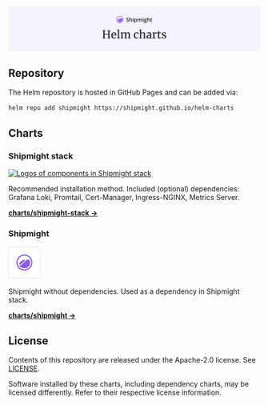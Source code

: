 ![Header: Shipmight Helm charts](images/header-image.png)

## Repository

The Helm repository is hosted in GitHub Pages and can be added via:

```bash
helm repo add shipmight https://shipmight.github.io/helm-charts
```

## Charts

### Shipmight stack

<a href="charts/shipmight-stack"><img alt="Logos of components in Shipmight stack" src="images/chart-shipmight-stack" height="64" /></a>

Recommended installation method. Included (optional) dependencies: Grafana Loki, Promtail, Cert-Manager, Ingress-NGINX, Metrics Server.

[**charts/shipmight-stack →**](charts/shipmight-stack)

### Shipmight

<a href="charts/shipmight"><img alt="Logos of components in Shipmight" src="images/chart-shipmight.png" height="64" /></a>

Shipmight without dependencies. Used as a dependency in Shipmight stack.

[**charts/shipmight →**](charts/shipmight)

## License

Contents of this repository are released under the Apache-2.0 license. See [LICENSE](LICENSE).

Software installed by these charts, including dependency charts, may be licensed differently. Refer to their respective license information.
